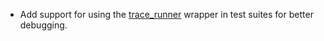 * Add support for using the [trace_runner](https://github.com/uwiger/trace_runner) wrapper in test suites for better debugging.
